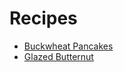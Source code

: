 # Recipes

* [Buckwheat Pancakes](recipes/buckwheat_pancakes.md)
* [Glazed Butternut](recipes/glazed_butternut.md)
